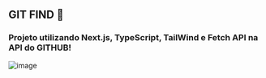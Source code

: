 ## GIT FIND 🔭

### Projeto utilizando Next.js, TypeScript, TailWind e Fetch API na API do GITHUB!

![image](https://github.com/marckosalks/GitFind/assets/84982384/6d2f9733-bc53-4199-b564-72bc11e1c82c)
